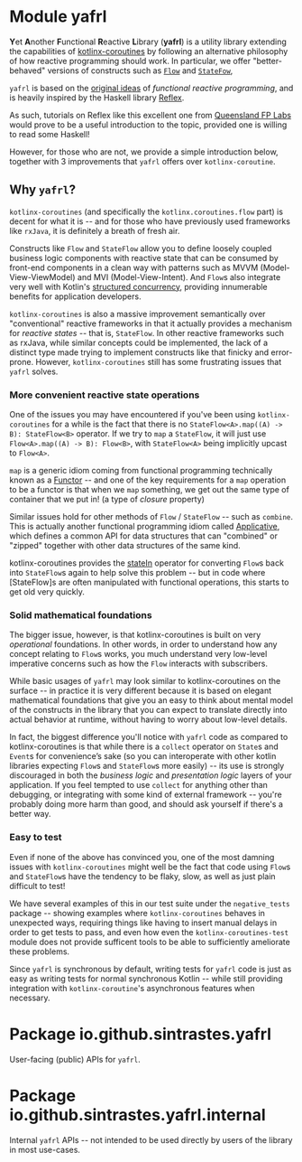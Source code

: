 # Module yafrl

**Y**et **A**nother **F**unctional **R**eactive **L**ibrary (**yafrl**) 
 is a utility library extending the capabilities of [kotlinx-coroutines](https://github.com/Kotlin/kotlinx.coroutines) by
 following an alternative philosophy of how reactive programming should work. In particular, we offer "better-behaved" versions of constructs such as [`Flow`](https://kotlinlang.org/api/kotlinx.coroutines/kotlinx-coroutines-core/kotlinx.coroutines.flow/-flow/) and 
 [`StateFow`](https://kotlinlang.org/api/kotlinx.coroutines/kotlinx-coroutines-core/kotlinx.coroutines.flow/-state-flow/),

`yafrl` is based on the [original ideas](https://futureofcoding.org/essays/dctp.html) of _functional reactive programming_, and is
 heavily inspired by the Haskell library [Reflex](https://hackage.haskell.org/package/reflex).

As such, tutorials on Reflex like this excellent one from [Queensland FP Labs](https://qfpl.io/posts/reflex/basics/introduction/)
 would prove to be a useful introduction to the topic, provided one is willing to read some Haskell!

However, for those who are not, we provide a simple introduction below, together with 3 improvements that
 `yafrl` offers over `kotlinx-coroutine`.

## Why `yafrl`?

`kotlinx-coroutines` (and specifically the `kotlinx.coroutines.flow` part) is decent for what it is 
 -- and for those who have previously used frameworks like `rxJava`, it is definitely a breath of
 fresh air. 

Constructs like `Flow` and `StateFlow` allow you to define loosely coupled business logic components with 
 reactive state that can be consumed by front-end components in a clean way with patterns such as MVVM
(Model-View-ViewModel) and MVI (Model-View-Intent). And `Flow`s also integrate very well with Kotlin's
 [structured concurrency](https://kotlinlang.org/docs/coroutines-basics.html#structured-concurrency), 
 providing innumerable benefits for application developers.

`kotlinx-coroutines` is also a massive improvement semantically over "conventional" reactive frameworks in that
 it actually provides a mechanism for _reactive states_ -- that is, `StateFlow`. In other reactive frameworks such as
 rxJava, while similar concepts could be implemented, the lack of a distinct type made trying to implement
 constructs like that finicky and error-prone. However, `kotlinx-coroutines` still has some frustrating issues that
 `yafrl` solves.

### More convenient reactive state operations

One of the issues you may have encountered if you've been using `kotlinx-coroutines` for a while is the fact that
 there is no `StateFlow<A>.map((A) -> B): StateFlow<B>` operator. If we try to `map` a `StateFlow`, it will
 just use `Flow<A>.map((A) -> B): Flow<B>`, with `StateFlow<A>` being implicitly upcast to `Flow<A>`.

`map` is a generic idiom coming from functional programming technically known as a [Functor](https://wiki.haskell.org/index.php?title=Functor) 
 -- and one of the key requirements for a `map` operation to be a functor is that when we `map` something, we get out the
 same type of container that we put in! (a type of _closure_ property) 

Similar issues hold for other methods of `Flow` / `StateFlow` -- such as `combine`. This is actually another
 functional programming idiom called [Applicative](https://wiki.haskell.org/index.php?title=Applicative_functor),
 which defines a common API for data structures that can "combined" or "zipped" together with other data structures 
 of the same kind.

kotlinx-coroutines provides the [stateIn](https://kotlinlang.org/api/kotlinx.coroutines/kotlinx-coroutines-core/kotlinx.coroutines.flow/state-in.html) operator 
 for converting `Flow`s back into `StateFlow`s again to help solve this problem -- but in code where [StateFlow]s are
 often manipulated with functional operations, this starts to get old very quickly.

### Solid mathematical foundations

The bigger issue, however, is that kotlinx-coroutines is built on very _operational_ foundations. In other words,
 in order to understand how any concept relating to `Flow`s works, you much understand very low-level imperative
 concerns such as how the `Flow` interacts with subscribers.

While basic usages of `yafrl` may look similar to kotlinx-coroutines on the surface -- in practice it is very different
 because it is based on elegant mathematical foundations that give you an easy to think about mental model of the
 constructs in the library that you can expect to translate directly into actual behavior at runtime, without
 having to worry about low-level details.

In fact, the biggest difference you'll notice with `yafrl` code as compared to kotlinx-coroutines is that while
 there is a `collect` operator on `State`s and `Event`s for convenience’s sake (so you can interoperate with
 other kotlin libraries expecting `Flow`s and `StateFlow`s more easily) -- its use is strongly discouraged in
 both the _business logic_ and _presentation logic_ layers of your application. If you feel tempted to use `collect`
 for anything other than debugging, or integrating with some kind of external framework -- you're probably doing
 more harm than good, and should ask yourself if there's a better way.

### Easy to test

Even if none of the above has convinced you, one of the most damning issues with `kotlinx-coroutines` might
 well be the fact that code using `Flow`s and `StateFlow`s have the tendency to be flaky, slow, as well as just 
 plain difficult to test!

We have several examples of this in our test suite under the `negative_tests` package -- showing examples where
 `kotlinx-coroutines` behaves in unexpected ways, requiring things like having to insert manual delays in order
 to get tests to pass, and even how even the `kotlinx-coroutines-test` module does not provide sufficent
 tools to be able to sufficiently ameliorate these problems.

Since `yafrl` is synchronous by default, writing tests for `yafrl` code is just as easy as writing tests
 for normal synchronous Kotlin -- while still providing integration with `kotlinx-coroutine`'s asynchronous
 features when necessary.

# Package io.github.sintrastes.yafrl

User-facing (public) APIs for `yafrl`.

# Package io.github.sintrastes.yafrl.internal

Internal `yafrl` APIs -- not intended to be used directly
 by users of the library in most use-cases.